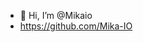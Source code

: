 - 👋 Hi, I’m @Mikaio
- https://github.com/Mika-IO

<!---
mfaria-btf/mfaria-btf is a ✨ special ✨ repository because its `README.md` (this file) appears on your GitHub profile.
You can click the Preview link to take a look at your changes.
--->
